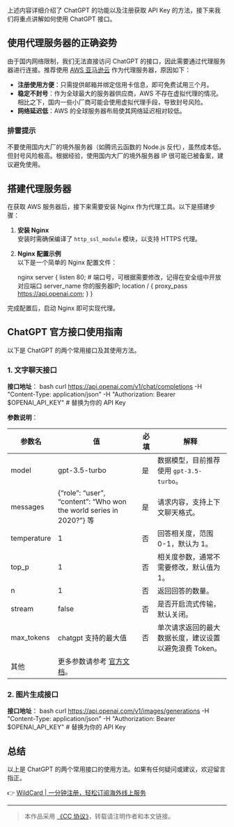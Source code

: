 上述内容详细介绍了 ChatGPT 的功能以及注册获取 API Key 的方法，接下来我们将重点讲解如何使用 ChatGPT 接口。

## 使用代理服务器的正确姿势

由于国内网络限制，我们无法直接访问 ChatGPT 的接口，因此需要通过代理服务器进行连接。推荐使用 [AWS 亚马逊云](https://bit.ly/bewildcard) 作为代理服务器，原因如下：

- **注册使用方便**：只需提供邮箱并绑定信用卡信息，即可免费试用三个月。
- **稳定不封号**：作为全球最大的服务器供应商，AWS 不存在虚拟代理的情况。相比之下，国内一些小厂商可能会使用虚拟代理手段，导致封号风险。
- **网络延迟低**：AWS 的全球服务器布局使其网络延迟相对较低。

### 排雷提示
不要使用国内大厂的境外服务器（如腾讯云函数的 Node.js 反代），虽然成本低，但封号风险极高。根据经验，使用国内大厂的境外服务器 IP 很可能已被备案，建议避免使用。

## 搭建代理服务器

在获取 AWS 服务器后，接下来需要安装 Nginx 作为代理工具。以下是搭建步骤：

1. **安装 Nginx**  
   安装时需确保编译了 `http_ssl_module` 模块，以支持 HTTPS 代理。

2. **Nginx 配置示例**  
   以下是一个简单的 Nginx 配置文件：

   nginx
   server {
       listen       80; # 端口号，可根据需要修改，记得在安全组中开放对应端口
       server_name  你的服务器IP;
       location / {
           proxy_pass https://api.openai.com;
       }
   }
   

完成配置后，启动 Nginx 即可实现代理。

## ChatGPT 官方接口使用指南

以下是 ChatGPT 的两个常用接口及其使用方法。

### 1. 文字聊天接口

**接口地址**：
bash
curl https://api.openai.com/v1/chat/completions
-H "Content-Type: application/json"
-H "Authorization: Bearer $OPENAI_API_KEY" # 替换为你的 API Key


**参数说明**：

| 参数名       | 值                                                                                     | 必填 | 解释                                                                                     |
|--------------|----------------------------------------------------------------------------------------|------|------------------------------------------------------------------------------------------|
| model        | gpt-3.5-turbo                                                                          | 是   | 数据模型，目前推荐使用 `gpt-3.5-turbo`。                                                |
| messages     | {“role”: “user”, “content”: “Who won the world series in 2020?”} 等                   | 是   | 请求内容，支持上下文聊天格式。                                                          |
| temperature  | 1                                                                                      | 否   | 回答相关度，范围 0-1，默认为 1。                                                        |
| top_p        | 1                                                                                      | 否   | 相关度参数，通常不需要修改，默认值为 1。                                                |
| n            | 1                                                                                      | 否   | 返回回答的数量。                                                                        |
| stream       | false                                                                                  | 否   | 是否开启流式传输，默认关闭。                                                            |
| max_tokens   | chatgpt 支持的最大值                                                                   | 否   | 单次请求返回的最大数据长度，建议设置以避免浪费 Token。                                   |
| 其他         | 更多参数请参考 [官方文档](https://bit.ly/bewildcard)。                                 |      |                                                                                          |

### 2. 图片生成接口

**接口地址**：
bash
curl https://api.openai.com/v1/images/generations
-H "Content-Type: application/json"
-H "Authorization: Bearer $OPENAI_API_KEY" # 替换为你的 API Key


## 总结

以上是 ChatGPT 的两个常用接口的使用方法。如果有任何疑问或建议，欢迎留言指正。

👉 [WildCard | 一分钟注册，轻松订阅海外线上服务](https://bit.ly/bewildcard)

---

> 本作品采用 [《CC 协议》](https://bit.ly/bewildcard)，转载请注明作者和本文链接。